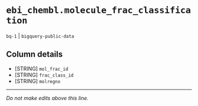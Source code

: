 # `ebi_chembl.molecule_frac_classification`
`bq-1` | `bigquery-public-data`

## Column details
* [STRING]    `mol_frac_id`
* [STRING]    `frac_class_id`
* [STRING]    `molregno`

-------------------------------------------------------------------------------
*Do not make edits above this line.*
